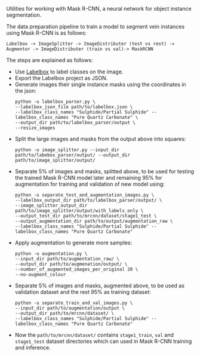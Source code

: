 Utilities for working with Mask R-CNN, a neural network for object instance segmentation.

The data preparation pipeline to train a model to segment vein instances using Mask R-CNN is as follows:
  ```
  Labelbox -> ImageSplitter -> ImageDistributer (test vs rest) -> Augmentor -> ImageDistributer (train vs val)-> MaskRCNN
  ```

The steps are explained as follows:
* Use [Labelbox](https://labelbox.com) to label classes on the image.
* Export the Labelbox project as JSON.
* Generate images their single instance masks using the coordinates in the json:
  ```
  python -u labelbox_parser.py \
  --labelbox_json_file path/to/labelbox.json \
  --labelbox_class_names "Sulphide/Partial Sulphide" --labelbox_class_names "Pure Quartz Carbonate" \
  --output_dir path/to/labelbox_parser/output \
  --resize_images
  ```
* Split the large images and masks from the output above into squares:
  ```
  python -u image_splitter.py --input_dir path/to/labebox_parser/output/ --output_dir path/to/image_splitter/output/
  ```
* Separate 5% of images and masks, splitted above, to be used for testing the trained Mask R-CNN model later and remaining 95% for augmentation for training and validation of new model using:
  ```
  python -u separate_test_and_augmentation_images.py \
  --labelbox_output_dir path/to/labelbox_parser/output/ \
  --image_splitter_output_dir path/to/image_splitter/output/with_labels_only \
  --output_test_dir path/to/mrcnn/dataset/stage1_test \
  --output_augmentation_dir path/to/output/augmentation_raw \
  --labelbox_class_names "Sulphide/Partial Sulphide" --labelbox_class_names "Pure Quartz Carbonate"
  ```
* Apply augmentation to generate more samples:
  ```
  python -u augmentation.py \
  --input_dir path/to/augmentation_raw/ \
  --output_dir path/to/augmenation/output/ \
  --number_of_augmented_images_per_original 20 \
  --no-augment_colour
  ```
* Separate 5% of images and masks, augmented above, to be used as validation dataset and the rest 95% as training dataset:
  ```
  python -u separate_train_and_val_images.py \
  --input_dir path/to/augmentation/output \
  --output_dir path/to/mrcnn/dataset/ \
  --labelbox_class_names "Sulphide/Partial Sulphide" --labelbox_class_names "Pure Quartz Carbonate"
  ```
* Now the `path/to/mrcnn/dataset/` contains `stage1_train`, `val` and `stage1_test` dataset directories which can used in Mask R-CNN training and inference.
